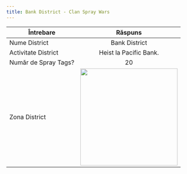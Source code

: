 ```yaml
---
title: Bank District - Clan Spray Wars
---
```


| Întrebare   | Răspuns |
| ----------- | :-----------: |
| Nume District | Bank District |
| Activitate District | Heist la Pacific Bank. |
| Număr de Spray Tags? | 20 |
| Zona District | <Image src="https://i.imgur.com/ealgXB5.png" width="256" label="Estul hărții" /> |